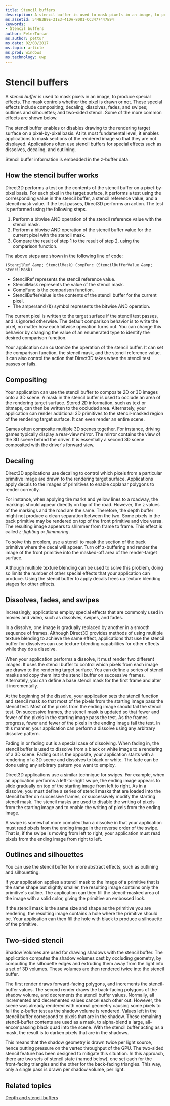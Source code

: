 ---title: Stencil buffersdescription: A stencil buffer is used to mask pixels in an image, to produce special effects.ms.assetid: 544B3B9E-31E3-41DA-8081-CC3477447E94keywords:- Stencil buffersauthor: PeterTurcanms.author: petturms.date: 02/08/2017ms.topic: articlems.prod: windowsms.technology: uwp---# Stencil buffersA *stencil buffer* is used to mask pixels in an image, to produce special effects. The mask controls whether the pixel is drawn or not. These special effects include compositing; decaling; dissolves, fades, and swipes; outlines and silhouettes; and two-sided stencil. Some of the more common effects are shown below.The stencil buffer enables or disables drawing to the rendering target surface on a pixel-by-pixel basis. At its most fundamental level, it enables applications to mask sections of the rendered image so that they are not displayed. Applications often use stencil buffers for special effects such as dissolves, decaling, and outlining.Stencil buffer information is embedded in the z-buffer data.## <span id="How_the_Stencil_Buffer_Works"></span><span id="how_the_stencil_buffer_works"></span><span id="HOW_THE_STENCIL_BUFFER_WORKS"></span>How the stencil buffer worksDirect3D performs a test on the contents of the stencil buffer on a pixel-by-pixel basis. For each pixel in the target surface, it performs a test using the corresponding value in the stencil buffer, a stencil reference value, and a stencil mask value. If the test passes, Direct3D performs an action. The test is performed using the following steps.1.  Perform a bitwise AND operation of the stencil reference value with the stencil mask.2.  Perform a bitwise AND operation of the stencil buffer value for the current pixel with the stencil mask.3.  Compare the result of step 1 to the result of step 2, using the comparison function.The above steps are shown in the following line of code:```(StencilRef &amp; StencilMask) CompFunc (StencilBufferValue &amp; StencilMask)```-   StencilRef represents the stencil reference value.-   StencilMask represents the value of the stencil mask.-   CompFunc is the comparison function.-   StencilBufferValue is the contents of the stencil buffer for the current pixel.-   The ampersand (&) symbol represents the bitwise AND operation.The current pixel is written to the target surface if the stencil test passes, and is ignored otherwise. The default comparison behavior is to write the pixel, no matter how each bitwise operation turns out. You can change this behavior by changing the value of an enumerated type to identify the desired comparison function.Your application can customize the operation of the stencil buffer. It can set the comparison function, the stencil mask, and the stencil reference value. It can also control the action that Direct3D takes when the stencil test passes or fails.## <span id="Compositing"></span><span id="compositing"></span><span id="COMPOSITING"></span>CompositingYour application can use the stencil buffer to composite 2D or 3D images onto a 3D scene. A mask in the stencil buffer is used to occlude an area of the rendering target surface. Stored 2D information, such as text or bitmaps, can then be written to the occluded area. Alternately, your application can render additional 3D primitives to the stencil-masked region of the rendering target surface. It can even render an entire scene.Games often composite multiple 3D scenes together. For instance, driving games typically display a rear-view mirror. The mirror contains the view of the 3D scene behind the driver. It is essentially a second 3D scene composited with the driver's forward view.## <span id="Decaling"></span><span id="decaling"></span><span id="DECALING"></span>DecalingDirect3D applications use decaling to control which pixels from a particular primitive image are drawn to the rendering target surface. Applications apply decals to the images of primitives to enable coplanar polygons to render correctly.For instance, when applying tire marks and yellow lines to a roadway, the markings should appear directly on top of the road. However, the z values of the markings and the road are the same. Therefore, the depth buffer might not produce a clean separation between the two. Some pixels in the back primitive may be rendered on top of the front primitive and vice versa. The resulting image appears to shimmer from frame to frame. This effect is called *z-fighting* or *flimmering*.To solve this problem, use a stencil to mask the section of the back primitive where the decal will appear. Turn off z-buffering and render the image of the front primitive into the masked-off area of the render-target surface.Although multiple texture blending can be used to solve this problem, doing so limits the number of other special effects that your application can produce. Using the stencil buffer to apply decals frees up texture blending stages for other effects.## <span id="Dissolves__fades__and_swipes"></span><span id="dissolves__fades__and_swipes"></span><span id="DISSOLVES__FADES__AND_SWIPES"></span>Dissolves, fades, and swipesIncreasingly, applications employ special effects that are commonly used in movies and video, such as dissolves, swipes, and fades.In a dissolve, one image is gradually replaced by another in a smooth sequence of frames. Although Direct3D provides methods of using multiple texture blending to achieve the same effect, applications that use the stencil buffer for dissolves can use texture-blending capabilities for other effects while they do a dissolve.When your application performs a dissolve, it must render two different images. It uses the stencil buffer to control which pixels from each image are drawn to the rendering target surface. You can define a series of stencil masks and copy them into the stencil buffer on successive frames. Alternately, you can define a base stencil mask for the first frame and alter it incrementally.At the beginning of the dissolve, your application sets the stencil function and stencil mask so that most of the pixels from the starting image pass the stencil test. Most of the pixels from the ending image should fail the stencil test. On successive frames, the stencil mask is updated so that fewer and fewer of the pixels in the starting image pass the test. As the frames progress, fewer and fewer of the pixels in the ending image fail the test. In this manner, your application can perform a dissolve using any arbitrary dissolve pattern.Fading in or fading out is a special case of dissolving. When fading in, the stencil buffer is used to dissolve from a black or white image to a rendering of a 3D scene. Fading out is the opposite, your application starts with a rendering of a 3D scene and dissolves to black or white. The fade can be done using any arbitrary pattern you want to employ.Direct3D applications use a similar technique for swipes. For example, when an application performs a left-to-right swipe, the ending image appears to slide gradually on top of the starting image from left to right. As in a dissolve, you must define a series of stencil masks that are loaded into the stencil buffer on successive frames, or successively modify the starting stencil mask. The stencil masks are used to disable the writing of pixels from the starting image and to enable the writing of pixels from the ending image.A swipe is somewhat more complex than a dissolve in that your application must read pixels from the ending image in the reverse order of the swipe. That is, if the swipe is moving from left to right, your application must read pixels from the ending image from right to left.## <span id="Outlines_and_silhouettes"></span><span id="outlines_and_silhouettes"></span><span id="OUTLINES_AND_SILHOUETTES"></span>Outlines and silhouettesYou can use the stencil buffer for more abstract effects, such as outlining and silhouetting.If your application applies a stencil mask to the image of a primitive that is the same shape but slightly smaller, the resulting image contains only the primitive's outline. The application can then fill the stencil-masked area of the image with a solid color, giving the primitive an embossed look.If the stencil mask is the same size and shape as the primitive you are rendering, the resulting image contains a hole where the primitive should be. Your application can then fill the hole with black to produce a silhouette of the primitive.## <span id="Two-sided_stencil"></span><span id="two-sided_stencil"></span><span id="TWO-SIDED_STENCIL"></span>Two-sided stencilShadow Volumes are used for drawing shadows with the stencil buffer. The application computes the shadow volumes cast by occluding geometry, by computing the silhouette edges and extruding them away from the light into a set of 3D volumes. These volumes are then rendered twice into the stencil buffer.The first render draws forward-facing polygons, and increments the stencil-buffer values. The second render draws the back-facing polygons of the shadow volume, and decrements the stencil buffer values. Normally, all incremented and decremented values cancel each other out. However, the scene was already rendered with normal geometry causing some pixels to fail the z-buffer test as the shadow volume is rendered. Values left in the stencil buffer correspond to pixels that are in the shadow. These remaining stencil-buffer contents are used as a mask, to alpha-blend a large, all-encompassing black quad into the scene. With the stencil buffer acting as a mask, the result is to darken pixels that are in the shadows.This means that the shadow geometry is drawn twice per light source, hence putting pressure on the vertex throughput of the GPU. The two-sided stencil feature has been designed to mitigate this situation. In this approach, there are two sets of stencil state (named below), one set each for the front-facing triangles and the other for the back-facing triangles. This way, only a single pass is drawn per shadow volume, per light.## <span id="related-topics"></span>Related topics[Depth and stencil buffers](depth-and-stencil-buffers.md)  